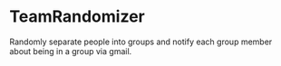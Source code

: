 # TeamRandomizer
Randomly separate people into groups and notify each group member about being in a group via gmail.
